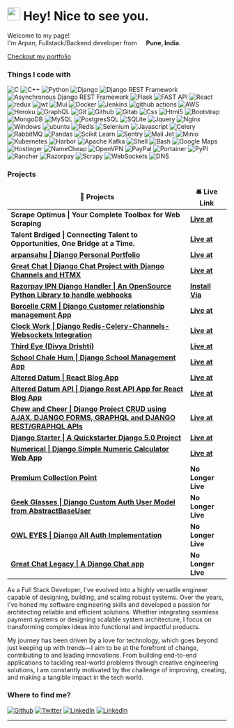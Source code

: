 <h1><img src="https://emojis.slackmojis.com/emojis/images/1531849430/4246/blob-sunglasses.gif?1531849430" width="30"/> Hey! Nice to see you.</h1>


<p>Welcome to my page! </br> I'm Arpan, Fullstack/Backend developer from <img  src="https://flagcdn.com/w20/in.png"
  srcset="https://flagcdn.com/w40/in.png 2x" width="13"/> <b>Pune, India</b>. </p>
  
  <a href="https://www.arpansahu.me" target="_blank"> Checkout my portfolio </a>
<h3>Things I code with</h3>
<p>
  <img alt="C" src="https://img.shields.io/badge/C-00599C?style=for-the-badge&logo=c&logoColor=white" />
  <img alt="C++" src="https://img.shields.io/badge/C%2B%2B-00599C?style=for-the-badge&logo=c%2B%2B&logoColor=white" />
  <img alt="Python" src="https://img.shields.io/badge/python-3670A0?style=for-the-badge&logo=python&logoColor=ffdd54" />
  <img alt="Django" src="https://img.shields.io/badge/Django-092E20?style=for-the-badge&logo=django&logoColor=white" />
  <img alt="Django REST Framework" src="https://img.shields.io/badge/Django%20REST-ff1709?style=for-the-badge&logo=django&logoColor=white&color=ff1709&labelColor=gray" />
  <img alt="Asynchronous Django REST Framework" src="https://img.shields.io/badge/Async%20Django%20REST-00b894?style=for-the-badge&logo=django&logoColor=white&color=00b894&labelColor=gray" />
  <img alt="Flask" src="https://img.shields.io/badge/Flask-000000?style=for-the-badge&logo=flask&logoColor=white" />
  <img alt="FAST API" src="https://img.shields.io/badge/FastAPI-005571?style=for-the-badge&logo=fastapi">
  <img alt="React" src="https://img.shields.io/badge/-React-45b8d8?style=for-the-badge&logo=react&logoColor=white" />
  <img alt="redux" src="https://img.shields.io/badge/-Redux-764ABC?style=for-the-badge&logo=redux&logoColor=white" />
  <img alt="jwt" src="https://img.shields.io/badge/JWT-black?style=for-the-badge&logo=JSON%20web%20tokens"/>
  <img alt="Mui" src="https://img.shields.io/badge/MUI-%230081CB.svg?style=for-the-badge&logo=mui&logoColor=white"/>
  <img alt="Docker" src="https://img.shields.io/badge/-Docker-46a2f1?style=for-the-badge&logo=docker&logoColor=white" />
  <img alt="Jenkins" src="https://img.shields.io/badge/Jenkins-D24939?style=for-the-badge&logo=Jenkins&logoColor=white" />
  <img alt="github actions" src="https://img.shields.io/badge/-Github_Actions-2088FF?style=for-the-badge&logo=github-actions&logoColor=white" />
  <img alt="AWS" src="https://img.shields.io/badge/AWS-%23FF9900.svg?style=for-the-badge&logo=amazon-aws&logoColor=white"/>
  <img alt="Heroku" src="https://img.shields.io/badge/-Heroku-430098?style=for-the-badge&logo=heroku&logoColor=white" />
  <img alt="GraphQL" src="https://img.shields.io/badge/-GraphQL-E10098?style=for-the-badge&logo=graphql&logoColor=white" />
  <img alt="Git" src="https://img.shields.io/badge/-Git-F05032?style=for-the-badge&logo=git&logoColor=white" />
  <img alt="Github" src="https://img.shields.io/badge/GitHub-100000?style=for-the-badge&logo=github&logoColor=white" />
  <img alt="Gitab" src="https://img.shields.io/badge/GitLab-330F63?style=for-the-badge&logo=gitlab&logoColor=white" />
  <img alt="Css" src="https://img.shields.io/badge/CSS-239120?&style=for-the-badge&logo=css3&logoColor=white" />
  <img alt="Html5" src="https://img.shields.io/badge/HTML-239120?style=for-the-badge&logo=html5&logoColor=white" />
  <img alt="Bootstrap" src="https://img.shields.io/badge/bootstrap-%23563D7C.svg?style=for-the-badge&logo=bootstrap&logoColor=white"/>
  <img alt="MongoDB" src="https://img.shields.io/badge/-MongoDB-13aa52?style=for-the-badge&logo=mongodb&logoColor=white" />
  <img alt="MySQL" src="https://img.shields.io/badge/MySQL-00000F?style=for-the-badge&logo=mysql&logoColor=white" />
  <img alt="PostgresSQL" src="https://img.shields.io/badge/PostgreSQL-316192?style=for-the-badge&logo=postgresql&logoColor=white" />
  <img alt="SQLite" src="https://img.shields.io/badge/SQLite-07405E?style=for-the-badge&logo=sqlite&logoColor=white" />
  <img alt="Jquery" src="https://img.shields.io/badge/jQuery-0769AD?style=for-the-badge&logo=jquery&logoColor=white"/>
  <img alt='Nginx' src="https://img.shields.io/badge/nginx-%23009639.svg?style=for-the-badge&logo=nginx&logoColor=white"/>
  <img alt="Windows" src="https://img.shields.io/badge/Windows-0078D6?style=for-the-badge&logo=windows&logoColor=white"/>
  <img alt="ubuntu" src="https://img.shields.io/badge/Ubuntu-E95420?style=for-the-badge&logo=ubuntu&logoColor=white"/>
  <img alt="Redis" src="https://img.shields.io/badge/redis-%23DD0031.svg?style=for-the-badge&logo=redis&logoColor=white"/>
  <img alt="Selenium" src="https://img.shields.io/badge/Selenium-43B02A?style=for-the-badge&logo=Selenium&logoColor=white"/>
  <img alt="Javascript" src="https://img.shields.io/badge/JavaScript-323330?style=for-the-badge&logo=javascript&logoColor=F7DF1E"/>
  <img alt="Celery" src="https://img.shields.io/badge/celery-%2337814A.svg?&style=for-the-badge&logo=celery&logoColor=white"/>
  <img alt="RabbitMQ" src="https://img.shields.io/badge/rabbitmq-%23FF6600.svg?&style=for-the-badge&logo=rabbitmq&logoColor=white"/>
  <img alt="Pandas" src="https://img.shields.io/badge/pandas-%23150458.svg?style=for-the-badge&logo=pandas&logoColor=white"/>
  <img alt="Scikit Learn" src="https://img.shields.io/badge/scikit--learn-%23F7931E.svg?style=for-the-badge&logo=scikit-learn&logoColor=white"/>
  <img alt="Sentry" src="https://img.shields.io/badge/Sentry-362D59?logo=sentry&logoColor=fff&style=for-the-badge"/>
  <img alt="Mail Jet" src="https://img.shields.io/badge/MAILJET-9933CC?style=for-the-badge&logo=minutemailer&logoColor=white"/>
  <img alt="Minio" src="https://img.shields.io/badge/MINIO-TEXT?style=for-the-badge&logo=minio&logoColor=white&color=%23C72E49"/>
  <img alt="Kubernetes" src="https://img.shields.io/badge/kubernetes-326ce5.svg?&style=for-the-badge&logo=kubernetes&logoColor=white"/>
  <img alt="Harbor" src="https://img.shields.io/badge/HARBOR-TEXT?style=for-the-badge&logo=harbor&logoColor=white&color=blue"/>
  <!-- Missing Badges -->
  <img alt="Apache Kafka" src="https://img.shields.io/badge/Apache%20Kafka-231F20?style=for-the-badge&logo=apache-kafka&logoColor=white" />
  <img alt="Shell" src="https://img.shields.io/badge/Shell_Scripting-FFD700?style=for-the-badge&logo=gnu-bash&logoColor=black" />
  <img alt="Bash" src="https://img.shields.io/badge/Bash-4EAA25?style=for-the-badge&logo=gnu-bash&logoColor=white" />
  <img alt="Google Maps" src="https://img.shields.io/badge/Google%20Maps-4285F4?style=for-the-badge&logo=google-maps&logoColor=white" />
  <img alt="Hostinger" src="https://img.shields.io/badge/Hostinger-8D67A4?style=for-the-badge&logo=hostinger&logoColor=white" />
  <img alt="NameCheap" src="https://img.shields.io/badge/Namecheap-DE3723?style=for-the-badge&logo=namecheap&logoColor=white" />
  <img alt="OpenVPN" src="https://img.shields.io/badge/OpenVPN-EA7E20?style=for-the-badge&logo=openvpn&logoColor=white" />
  <img alt="PayPal" src="https://img.shields.io/badge/PayPal-003087?style=for-the-badge&logo=paypal&logoColor=white" />
  <img alt="Portainer" src="https://img.shields.io/badge/Portainer-13BEF9?style=for-the-badge&logo=portainer&logoColor=white" />
  <img alt="PyPI" src="https://img.shields.io/badge/PyPI-3775A9?style=for-the-badge&logo=pypi&logoColor=white" />
  <img alt="Rancher" src="https://img.shields.io/badge/Rancher-0075A8?style=for-the-badge&logo=rancher&logoColor=white" />
  <img alt="Razorpay" src="https://img.shields.io/badge/Razorpay-4CAF50?style=for-the-badge&logo=razorpay&logoColor=white" />
  <img alt="Scrapy" src="https://img.shields.io/badge/Scrapy-1E5A61?style=for-the-badge&logo=scrapy&logoColor=white" />
  <img alt="WebSockets" src="https://img.shields.io/badge/WebSockets-010101?style=for-the-badge&logo=websocket&logoColor=white" />
  <img alt="DNS" src="https://img.shields.io/badge/DNS-0052CC?style=for-the-badge&logo=dns&logoColor=white" />
</p>
<h3>Projects</h3>
<table>
  <thead align="center">
    <tr border: none;>
      <td><b>🎁 Projects</b></td>
      <td><b>🛎 Live Link</b></td>
    </tr>
  </thead>
  <tbody>
    <tr>
      <td><b>Scrape Optimus | Your Complete Toolbox for Web Scraping </b></a></td>
      <td><a href="https://scrapeoptimus.com/"><b>Live at</b></a></td>
    </tr>
    <tr>
      <td><b>Talent Brdiged | Connecting Talent to Opportunities, One Bridge at a Time. </b></a>
      <td><a href="https://talentbridged.com/"><b> Live at</b></a></td>
    </tr>
    <tr>
      <td><a href="https://github.com/arpansahu/arpansahu_dot_me"><b>arpansahu | Django Personal Portfolio </b></a></td>
      <td><a href="https://www.arpansahu.me/"><b>Live at</b></a></td>
    </tr>
    <tr>
      <td><a href="https://github.com/arpansahu/great_chat"><b>Great Chat | Django Chat Project with Django Channels and HTMX</b></a></td>
      <td><a href="http://great-chat.arpansahu.me/"><b>Live at</b></a></td>
    </tr>
    <tr>
      <td><a href="https://github.com/arpansahu/razorpay-ipn-django-handler"><b>Razorpay IPN Django Handler | An OpenSource Python Library to handle webhooks </b></a></td>
      <td><a href="https://pypi.org/project/razorpay-ipn-django-handler/"><b>Install Via</b></a></td>
    </tr>
    <tr>
      <td><a href="https://github.com/arpansahu/borcelle_crm"><b>Borcelle CRM | Django Customer relationship management App </b></a></td>
      <td><a href="https://borcelle-crm.arpansahu.me/"><b>Live at</b></a></td>
    </tr>
    <tr>
      <td><a href="https://github.com/arpansahu/clock_work"><b>Clock Work | Django Redis-Celery-Channels-Websockets Integration</b></a></td>
      <td><a href="https://clock-work.arpansahu.me/"><b>Live at</b></a></td>
    </tr>
    <tr>
      <td><a href="https://github.com/arpansahu/third_eye"><b>Third Eye (Divya Drishti)</b></a></td>
      <td><a href="https://third-eye.arpansahu.me/"><b>Live at</b></a></td>
    </tr>
    <tr>
      <td><a href="https://github.com/arpansahu/school_chale_hum"><b>School Chale Hum | Django School Management App</b></a></td>
      <td><a href="https://school-chale-hum.arpansahu.me/"><b>Live at</b></a></td>
    </tr>
    <tr>
      <td><a href="https://github.com/arpansahu/altered_datum"><b>Altered Datum | React Blog App</b></a></td>
      <td><a href="https://altered-datum.arpansahu.me/"><b>Live at</b></a></td>
    </tr>
    <tr>
      <td><a href="https://github.com/arpansahu/altered_datum_api"><b>Altered Datum API | Django Rest API App for React Blog App</b></a></td>
      <td><a href="https://altered-datum-api.arpansahu.me/"><b>Live at</b></a></td>
    </tr>
    <tr>
      <td><a href="https://github.com/arpansahu/chew_and_cheer"><b>Chew and Cheer | Django Project CRUD using AJAX, DJANGO FORMS, GRAPHQL and DJANGO REST/GRAPHQL APIs </b></a></td>
      <td><a href="https://chew-and-cheer.arpansahu.me/"><b>Live at</b></a></td>
    </tr>
    <tr>
      <td><a href="https://github.com/arpansahu/django_starter"><b>Django Starter | A Quickstarter Django 5.0 Project</b></a></td>
      <td><a href="https://django-starter.arpansahu.me/"><b>Live at</b></a></td>
    </tr>
    <tr>
      <td><a href="https://github.com/arpansahu/numerical"><b>Numerical | Django Simple Numeric Calculator Web App</b></a></td>
      <td><a href="https://numerical.arpansahu.me/"><b>Live at</b></a></td>
    </tr>
    <tr>
      <td><a href="https://github.com/arpansahu/premium_collection_point"><b>Premium Collection Point</b></a></td>
      <td><b>No Longer Live</b></a></td>
    </tr>
    <tr>
      <td><a href="https://github.com/arpansahu/geek_glasses"><b>Geek Glasses | Django Custom Auth User Model from AbstractBaseUser</b></a></td>
      <td><b>No Longer Live</b></a></td>
    </tr>
     <tr>
      <td><a href="https://github.com/arpansahu/owl_eyes"><b>OWL EYES | Django All Auth Implementation</b></a></td>
      <td><b>No Longer Live</b></a></td>
    </tr>
    <tr>
      <td><a href="https://github.com/arpansahu/great_chat_legacy"><b>Great Chat Legacy | A Django Chat app </b></a></td>
      <td><b>No Longer Live</b></a></td>
    </tr>
  </tbody>
</table>

<p>
As a Full Stack Developer, I’ve evolved into a highly versatile engineer capable of designing, building, and scaling robust systems. Over the years, I've honed my software engineering skills and developed a passion for architecting reliable and efficient solutions. Whether integrating seamless payment systems or designing scalable system architecture, I focus on transforming complex ideas into functional and impactful products.
</p>
<p>
My journey has been driven by a love for technology, which goes beyond just keeping up with trends—I aim to be at the forefront of change, contributing to and leading innovations. From building end-to-end applications to tackling real-world problems through creative engineering solutions, I am constantly motivated by the challenge of improving, creating, and making a tangible impact in the tech world.
</p>

<h3>Where to find me?</h3>
<p><a href="https://github.com/arpansahu" target="_blank"><img alt="Github" src="https://img.shields.io/badge/GitHub-%2312100E.svg?&style=for-the-badge&logo=Github&logoColor=white" /></a> <a href="https://twitter.com/arpansahu_" target="_blank"><img alt="Twitter" src="https://img.shields.io/badge/twitter-%231DA1F2.svg?&style=for-the-badge&logo=twitter&logoColor=white" /></a> <a href="https://www.linkedin.com/in/arpansahu" target="_blank"><img alt="LinkedIn" src="https://img.shields.io/badge/linkedin-%230077B5.svg?&style=for-the-badge&logo=linkedin&logoColor=white" /></a>
<a href= "mailto:arpansahu@zohomail.in"><img alt="LinkedIn" src="https://img.shields.io/badge/Gmail-D14836?style=for-the-badge&logo=gmail&logoColor=white" /></a>

</p>

------------
